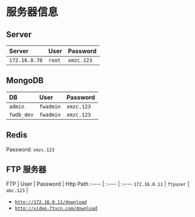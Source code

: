 # 服务器信息

## Server

Server        | User   | Password
:------------ | :----- | :---------
`172.16.0.70` | `root` | `xmzc.123`

## MongoDB

DB         | User      | Password
:--------- | :-------- | :---------
`admin`    | `fwadmin` | `xmzc.123`
`fwdb_dev` | `fwadmin` | `xmzc.123`

## Redis

Password: `xmzc.123`

## FTP 服务器

FTP | User | Password | Http Path
:---- | :---- | :----
`172.16.0.11` | `ftpuser` | `abc.123` | <ul><li><code>http://172.16.0.11/download</code></li><li><code>http://video.ftvcn.com/download</code></li></ul>
